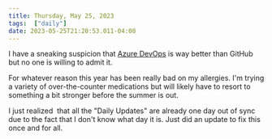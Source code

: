 ```yaml
---
title: Thursday, May 25, 2023
tags:  ["daily"]
date: 2023-05-25T21:20:53.011-04:00
---
```



I have a sneaking suspicion that [Azure DevOps](https://azure.microsoft.com/en-us/products/devops/) is way better than GitHub but no one is willing to admit it.

For whatever reason this year has been really bad on my allergies. I'm trying a variety of over-the-counter medications but will likely have to resort to something a bit stronger before the summer is out.

I just realized &nbsp;that all the "Daily Updates" are already one day out of sync due to the fact that I don't know what day it is. Just did an update to fix this once and for all.






    